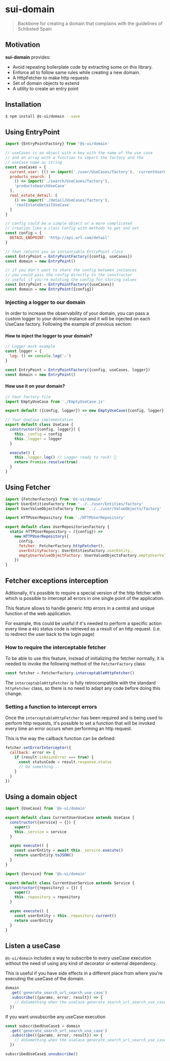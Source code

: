 # sui-domain

> Backbone for creating a domain that complains with the guidelines of Schibsted Spain

## Motivation

**sui-domain** provides:

- Avoid repeating boilerplate code by extracting some on this library.
- Enforce all to follow same rules while creating a new domain.
- A HttpFetcher to make http requests
- Set of domain objects to extend
- A utility to create an entry point

## Installation

```sh
$ npm install @s-ui/domain --save
```

## Using EntryPoint

```javascript
import {EntryPointFactory} from '@s-ui/domain'

// useCases is an object with a key with the name of the use case
// and an array with a function to import the factory and the
// useCase name as string
const useCases = {
  current_user: [() => import('./user/UseCases/factory'), 'currentUserUseCase'],
  products_search: [
    () => import('./search/UseCases/factory'),
    'productsSearchUseCase'
  ],
  real_estate_detail: [
    () => import('./detail/UseCases/factory'),
    'realEstateDetailUseCase'
  ]
}

// config could be a simple object or a more complicated
// creation like a class Config with methods to get and set
const config = {
  DETAIL_ENDPOINT: 'http://api.url.com/detail'
}

// that returns you an instantiable EntryPoint class
const EntryPoint = EntryPointFactory({config, useCases})
const domain = new EntryPoint()

// if you don't want to share the config between instances
// you could pass the config directly to the constructor
// useful if you're mutating the config for storing values
const EntryPoint = EntryPointFactory({useCases})
const domain = new EntryPoint({config})
```

### Injecting a logger to our domain

In order to increase the observability of your domain, you can pass a custom logger to your domain instance and it will be injected on each UseCase factory. Following the example of previous section:

#### How to inject the logger to your domain?

```javascript
// Logger mock example
const logger = {
  log: () => console.log('⚠️')
}

const EntryPoint = EntryPointFactory({config, useCases, logger})
const domain = new EntryPoint()
```

#### How use it on your domain?

```javascript
// Your factory file
import EmptyUseCase from './EmptyUseCase.js'

export default ({config, logger}) => new EmptyUseCase({config, logger})

// Your UseCase implementation
export default class UseCase {
  constructor({config, logger}) {
    this._config = config
    this._logger = logger
  }

  execute() {
    this._logger.log() // Logger ready to rock! 🎸
    return Promise.resolve(true)
  }
}
```

## Using Fetcher

```javascript
import {FetcherFactory} from '@s-ui/domain'
import UserEntitiesFactory from '../../user/Entities/factory'
import UserValueObjectsFactory from '../../user/ValueObjects/factory'

import HTTPUserRepository from './HTTPUserRepository'

export default class UserRepositoriesFactory {
  static hTTPUserRepository = ({config}) =>
    new HTTPUserRepository({
      config,
      fetcher: FetcherFactory.httpFetcher(),
      userEntityFactory: UserEntitiesFactory.userEntity,
      emptyUserValueObjectFactory: UserValueObjectsFactory.emptyUserValueObject
    })
}
```

## Fetcher exceptions interception

Aditionally, it's possible to require a special version of the http fetcher with which is possible to intercept all errors in one single point of the application.

This feature allows to handle generic http errors in a central and unique function of the web application.

For example, this could be useful if it's needed to perform a specific action every time a `401` status code is retrieved as a result of an http request. (i.e. to redirect the user back to the login page)

### How to require the interceptable fetcher

To be able to use this feature, instead of initializing the fetcher normally, it is needed to invoke the following method of the `FetcherFactory` class:

```javascript
const fetcher = FetcherFactory.interceptableHttpFetcher()
```

The `interceptableHttpFetcher` is fully retrocompatible with the standard `httpFetcher` class, so there is no need to adapt any code before doing this change.

### Setting a function to intercept errors

Once the `interceptableHttpFetcher` has been required and is being used to perform http requests, it's possible to set a function that will be invoked every time an error occurs when performing an http request.

This is the way the callback function can be defined:

```javascript
fetcher.setErrorInterceptor({
  callback: error => {
    if (result.isAxiosError === true) {
      const statusCode = result.response.status
      // Do something...
    }
  }
})
```

## Using a domain object

```javascript
import {UseCase} from '@s-ui/domain'

export default class CurrentUserUseCase extends UseCase {
  constructor({service} = {}) {
    super()
    this._service = service
  }

  async execute() {
    const userEntity = await this._service.execute()
    return userEntity.toJSON()
  }
}
```

```javascript
import {Service} from '@s-ui/domain'

export default class CurrentUserService extends Service {
  constructor({repository} = {}) {
    super()
    this._repository = repository
  }

  async execute() {
    const userEntity = this._repository.current()
    return userEntity
  }
}
```

## Listen a useCase

`@s-ui/domain` includes a way to subscribe to every useCase execution without the need of using any kind of decorator or external dependency.

This is useful if you have side effects in a different place from where you're executing the useCase of the domain.

```js
domain
  .get('generate_search_url_search_use_case')
  .subscribe(({params, error, result}) => {
    // doSomething when the useCase generate_search_url_search_use_case is called in other place
  })
```

If you want unsubscribe any useCase execution

```js
const subscribedUseCase$ = domain
  .get('generate_search_url_search_use_case')
  .subscribe(({params, error, result}) => {
    // doSomething when the useCase generate_search_url_search_use_case is called in other place
  })

subscribedUseCase$.unsubscribe()
```
